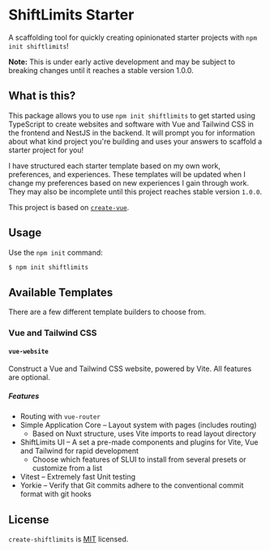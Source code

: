 ﻿# ShiftLimits Starter

A scaffolding tool for quickly creating opinionated starter projects with `npm init shiftlimits`!

**Note:** This is under early active development and may be subject to breaking changes until it reaches a stable version 1.0.0.
## What is this?

This package allows you to use `npm init shiftlimits` to get started using TypeScript to create websites and software with Vue and Tailwind CSS in the frontend and NestJS in the backend. It will prompt you for information about what kind project you're building and uses your answers to scaffold a starter project for you!

I have structured each starter template based on my own work, preferences, and experiences. These templates will be updated when I change my preferences based on new experiences I gain through work. They may also be incomplete until this project reaches stable version `1.0.0`.

This project is based on [`create-vue`](https://github.com/vuejs/create-vue).

## Usage

Use the `npm init` command:

```bash
$ npm init shiftlimits
```

## Available Templates

There are a few different template builders to choose from.

### Vue and Tailwind CSS
#### `vue-website`

Construct a Vue and Tailwind CSS website, powered by Vite. All features are optional.

##### Features
- Routing with `vue-router`
- Simple Application Core – Layout system with pages (includes routing)
  - Based on Nuxt structure, uses Vite imports to read layout directory
- ShiftLimits UI – A set a pre-made components and plugins for Vite, Vue and Tailwind for rapid development
  - Choose which features of SLUI to install from several presets or customize from a list
- Vitest – Extremely fast Unit testing
- Yorkie – Verify that Git commits adhere to the conventional commit format with git hooks

## License

`create-shiftlimits` is [MIT](LICENSE) licensed.
